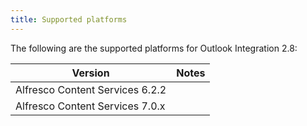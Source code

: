 ```yaml
---
title: Supported platforms
---
```


The following are the supported platforms for Outlook Integration 2.8:

| Version | Notes |
| ------- | ----- |
| Alfresco Content Services 6.2.2 | |
| Alfresco Content Services 7.0.x | |

